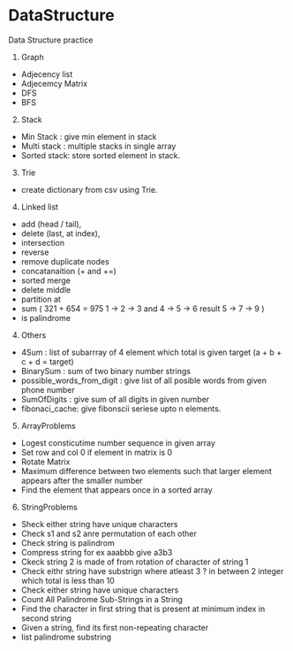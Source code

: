 # DataStructure
Data Structure practice

1. Graph
  - Adjecency list  
  - Adjecemcy Matrix
  - DFS
  - BFS
  
2. Stack
- Min Stack : give min element in stack
- Multi stack : multiple stacks in single array
- Sorted stack: store sorted element in stack.
3. Trie
  - create dictionary from csv using Trie.
  4. Linked list
  - add (head / tail), 
  - delete (last, at index), 
  - intersection
  - reverse
  - remove duplicate nodes
  - concatanaition (+ and +=)
  - sorted merge
  - delete middle
  - partition at 
  - sum ( 321 + 654 = 975 1 -> 2 -> 3 and 4 -> 5 -> 6 result 5 -> 7 -> 9 )
  - is palindrome
  4. Others
  - 4Sum : list of subarrray of 4 element which total is given target (a + b + c + d = target)
  - BinarySum : sum of two binary number strings
  - possible_words_from_digit : give list of all posible words from given phone number
  - SumOfDigits : give sum of all digits in given number
  - fibonaci_cache: give fibonscii seriese upto n elements.
  5. ArrayProblems
  - Logest consticutime number sequence in given array
  - Set row and col 0 if element in matrix is 0
  - Rotate Matrix
  - Maximum difference between two elements such that larger element appears after the smaller number
  - Find the element that appears once in a sorted array
  6. StringProblems
  - Sheck either string have unique characters
  - Check s1 and s2 anre permutation of each other
  - Check string is palindrom
  - Compress string for ex aaabbb give a3b3
  - Ckeck string 2 is made of from rotation of character of string 1
  - Check eithr string have substrign where atleast 3 ? in between 2 integer which total is less than 10
  - Check either string have unique characters
  - Count All Palindrome Sub-Strings in a String
  - Find the character in first string that is present at minimum index in second string
  - Given a string, find its first non-repeating character
  - list palindrome substring
